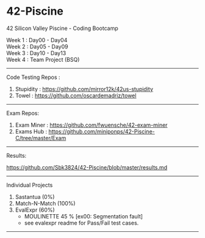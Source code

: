 # 42-Piscine
42 Silicon Valley Piscine - Coding Bootcamp

Week 1 : Day00 - Day04 <br>
Week 2 : Day05 - Day09 <br>
Week 3 : Day10 - Day13 <br>
Week 4 : Team Project (BSQ)

***

Code Testing Repos :
1. Stupidity : https://github.com/mirror12k/42us-stupidity
2. Towel : https://github.com/oscardemadriz/towel

***

Exam Repos:
1. Exam Miner : https://github.com/fwuensche/42-exam-miner
2. Exams Hub : https://github.com/miniponps/42-Piscine-C/tree/master/Exam

***

Results:

   https://github.com/Sbk3824/42-Piscine/blob/master/results.md

***

Individual Projects
1. Sastantua (0%)
2. Match-N-Match (100%)
3. EvalExpr (60%)
   - MOULINETTE 45 % [ex00: Segmentation fault]
   - see evalexpr readme for Pass/Fail test cases.
   
 ***


